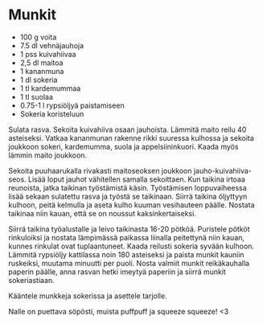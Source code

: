 Munkit
=====

 + 100 g voita
 + 7.5 dl vehnäjauhoja
 + 1 pss kuivahiivaa
 + 2,5 dl maitoa
 + 1 kananmuna
 + 1 dl sokeria
 + 1 tl kardemummaa
 + 1 tl suolaa
 + 0.75-1 l rypsiöljyä paistamiseen
 + Sokeria koristeluun

Sulata rasva. Sekoita kuivahiiva osaan jauhoista. Lämmitä maito reilu 40 asteiseksi.
Vatkaa kananmunan rakenne rikki suuressa kulhossa ja sekoita joukkoon sokeri, kardemumma, suola ja appelsiininkuori. Kaada myös lämmin maito joukkoon.

Sekoita puuhaarukalla rivakasti maitoseoksen joukkoon jauho-kuivahiiva-seos. Lisää loput jauhot vähitellen samalla sekoittaen. Kun taikina irtoaa reunoista, jatka taikinan työstämistä käsin.
Työstämisen loppuvaiheessa lisää sekaan sulatettu rasva ja työstä se taikinaan. Siirrä taikina öljyttyyn kulhoon, peitä kelmulla ja aseta kulho kuuman vesihauteen päälle. Nostata taikinaa niin kauan, että se on noussut kaksinkertaiseksi.

Siirrä taikina työalustalle ja leivo taikinasta 16-20 pötköä. Puristele pötköt rinkuloiksi ja nostata lämpimässä paikassa liinalla peitettynä niin kauan, kunnes rinkulat ovat tuplaantuneet.
Kaada reilusti sokeria syvään kulhoon. Lämmitä rypsiöljy kattilassa noin 180 asteiseksi ja paista munkit kauniin ruskeiksi, muutama minuutti per puoli. Nosta valmiit munkit reikäkauhalla paperin päälle, anna rasvan hetki imeytyä paperiin ja siirrä munkit sokeriastiaan.

Kääntele munkkeja sokerissa ja asettele tarjolle.

Nalle on puettava söpösti, muista puffpuff ja squeeze squeeze! <3




